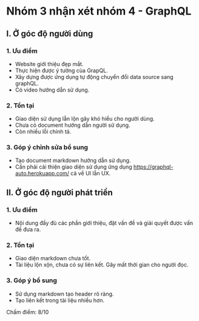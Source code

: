 # Nhóm 3 nhận xét nhóm 4 - GraphQL
## I. Ở góc độ người dùng

### 1. Ưu điểm

- Website giới thiệu đẹp mắt.
- Thực hiện được ý tưởng của GrapQL.
- Xây dựng được ứng dụng tự động chuyển đổi data source sang graphQL.
- Có video hướng dẫn sử dụng.

### 2. Tồn tại
- Giao diện sử dụng lẫn lộn gây khó hiểu cho người dùng.
- Chưa có document hướng dẫn người sử dụng.
- Còn nhiều lỗi chính tả.

### 3. Góp ý chỉnh sửa bổ sung
- Tạo document markdown hướng dẫn sử dụng.
- Cần phải cải thiện giao diện sử dụng ứng dụng https://graphql-auto.herokuapp.com/ cả về UI lẫn UX.

## II. Ở góc độ người phát triển

### 1. Ưu điểm
- Nội dung đầy đủ các phần giới thiệu, đặt vấn đề và giải quyết được vấn đề đưa ra.

### 2. Tồn tại

- Giao diện markdown chưa tốt.
- Tài liệu lộn xộn, chưa có sự liên kết. Gây mất thời gian cho người đọc.

### 3. Góp ý bổ sung

- Sử dụng markdown tạo header rõ ràng.
- Tạo liên kết trong tài liệu nhiều hơn.

Chấm điểm: 8/10
